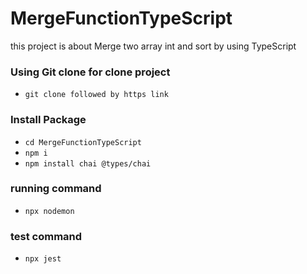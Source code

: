 # MergeFunctionTypeScript
this project is about Merge two array int and sort by using TypeScript 
### Using Git clone for clone project
* `git clone followed by https link`
### Install Package
* `cd MergeFunctionTypeScript`
* `npm i`
* `npm install chai @types/chai`
### running command 
* `npx nodemon`
### test command
* `npx jest`
